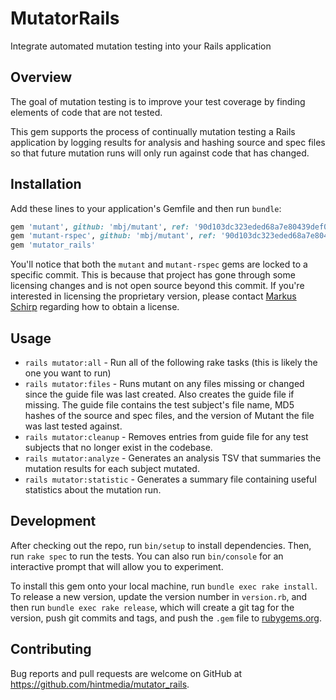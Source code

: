 # MutatorRails

Integrate automated mutation testing into your Rails application

## Overview

The goal of mutation testing is to improve your test coverage by finding elements of code that are not tested. 

This gem supports the process of continually mutation testing a Rails application by logging results for analysis
and hashing source and spec files so that future mutation runs will only run against code that has changed.

## Installation

Add these lines to your application's Gemfile and then run `bundle`:

```ruby
gem 'mutant', github: 'mbj/mutant', ref: '90d103dc323eded68a7e80439def069f18b5e990'
gem 'mutant-rspec', github: 'mbj/mutant', ref: '90d103dc323eded68a7e80439def069f18b5e990'
gem 'mutator_rails'
```

You'll notice that both the `mutant` and `mutant-rspec` gems are locked to a specific commit.
This is because that project has gone through some licensing changes and is not open source beyond this commit.
If you're interested in licensing the proprietary version, please contact [Markus Schirp](https://github.com/mbj) regarding how to obtain a license.


## Usage

- `rails mutator:all` - Run all of the following rake tasks (this is likely the one you want to run)
- `rails mutator:files` - Runs mutant on any files missing or changed since the guide file was last created. Also creates the 
guide file if missing. The guide file contains the test subject's file name, MD5 hashes of the source and spec files, and 
the version of Mutant the file was last tested against.
- `rails mutator:cleanup` - Removes entries from guide file for any test subjects that no longer exist in the codebase.
- `rails mutator:analyze` - Generates an analysis TSV that summaries the mutation results for each subject mutated.
- `rails mutator:statistic` - Generates a summary file containing useful statistics about the mutation run.

## Development

After checking out the repo, run `bin/setup` to install dependencies. Then, run `rake spec` to run the tests. You can also run `bin/console` for an interactive prompt that will allow you to experiment.

To install this gem onto your local machine, run `bundle exec rake install`. To release a new version, update the version number in `version.rb`, and then run `bundle exec rake release`, which will create a git tag for the version, push git commits and tags, and push the `.gem` file to [rubygems.org](https://rubygems.org).

## Contributing

Bug reports and pull requests are welcome on GitHub at https://github.com/hintmedia/mutator_rails.
